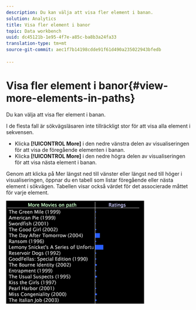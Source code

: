 ```yaml
---
description: Du kan välja att visa fler element i banan.
solution: Analytics
title: Visa fler element i banor
topic: Data workbench
uuid: dc45121b-1e95-4f7e-a85c-ba8b3a24fa33
translation-type: tm+mt
source-git-commit: aec1f7b14198cdde91f61d490a235022943bfedb

---
```



# Visa fler element i banor{#view-more-elements-in-paths}

Du kan välja att visa fler element i banan.

I de flesta fall är sökvägsläsaren inte tillräckligt stor för att visa alla element i sekvensen.

* Klicka **[!UICONTROL More]** i den nedre vänstra delen av visualiseringen för att visa de föregående elementen i banan.
* Klicka **[!UICONTROL More]** i den nedre högra delen av visualiseringen för att visa nästa element i banan.

Genom att klicka på Mer längst ned till vänster eller längst ned till höger i visualiseringen, öppnar du en tabell som listar föregående eller nästa element i sökvägen. Tabellen visar också värdet för det associerade måttet för varje element.

![](assets/vis_PathBrowser_MoreMoviesOnPath.png)

